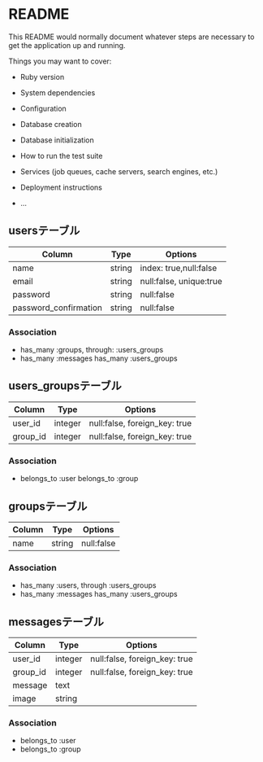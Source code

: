 # README

This README would normally document whatever steps are necessary to get the
application up and running.

Things you may want to cover:

* Ruby version

* System dependencies

* Configuration

* Database creation

* Database initialization

* How to run the test suite

* Services (job queues, cache servers, search engines, etc.)

* Deployment instructions

* ...
## usersテーブル
|Column                 |Type        |Options                                  |
|-----------------------|------------|-----------------------------------------|
|name                   |string      |index: true,null:false                   |
|email                  |string      |null:false, unique:true                  |
|password               |string      |null:false                               |
|password_confirmation  |string      |null:false                               |

### Association
- has_many :groups, through: :users_groups
- has_many :messages
  has_many :users_groups


## users_groupsテーブル
|Column    |Type      |Options                      |
|----------|----------|-----------------------------|
|user_id   |integer   |null:false, foreign_key: true|
|group_id  |integer   |null:false, foreign_key: true|

### Association
- belongs_to :user
  belongs_to :group

## groupsテーブル
|Column    |Type      |Options                      |
|----------|----------|-----------------------------|
|name      |string    |null:false                   |

### Association
- has_many :users, through :users_groups
- has_many :messages
  has_many :users_groups

## messagesテーブル
|Column    |Type      |Options                      |
|----------|----------|-----------------------------|
|user_id   |integer   |null:false, foreign_key: true|
|group_id  |integer   |null:false, foreign_key: true|
|message   |text      |                             |
|image     |string    |                             |

### Association
- belongs_to :user
- belongs_to :group
